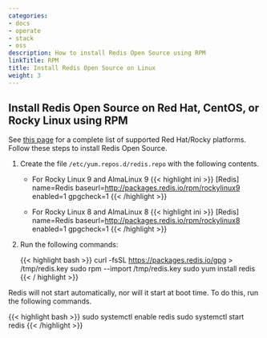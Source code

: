 ```yaml
---
categories:
- docs
- operate
- stack
- oss
description: How to install Redis Open Source using RPM
linkTitle: RPM
title: Install Redis Open Source on Linux
weight: 3
---
```


## Install Redis Open Source on Red Hat, CentOS, or Rocky Linux using RPM

See [this page](https://redis.io/downloads/#redis-downloads) for a complete list of supported Red Hat/Rocky platforms.
Follow these steps to install Redis Open Source.

1. Create the file `/etc/yum.repos.d/redis.repo` with the following contents.

    - For Rocky Linux 9 and AlmaLinux 9
    {{< highlight ini >}}
    [Redis]
    name=Redis
    baseurl=http://packages.redis.io/rpm/rockylinux9
    enabled=1
    gpgcheck=1
    {{< /highlight >}}

    - For Rocky Linux 8 and AlmaLinux 8
    {{< highlight ini >}}
    [Redis]
    name=Redis
    baseurl=http://packages.redis.io/rpm/rockylinux8
    enabled=1
    gpgcheck=1
    {{< /highlight >}}

2. Run the following commands:

    {{< highlight bash >}}
    curl -fsSL https://packages.redis.io/gpg > /tmp/redis.key
    sudo rpm --import /tmp/redis.key
    sudo yum install redis
    {{< / highlight >}}

Redis will not start automatically, nor will it start at boot time. To do this, run the following commands.

{{< highlight bash >}}
sudo systemctl enable redis
sudo systemctl start redis
{{< /highlight >}}
